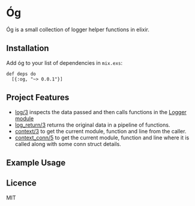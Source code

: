 # Óg
Óg is a small collection of logger helper functions in elixir.


## Installation

Add óg to your list of dependencies in `mix.exs`:
    
    def deps do
      [{:og, "~> 0.0.1"}]


## Project Features 
- [log/3]() inspects the data passed and then calls functions in the [Logger module](https://github.com/elixir-lang/elixir/blob/master/lib/logger/lib/logger.ex) 
- [log_return/3]() returns the original data in a pipeline of functions.
- [context/3]() to get the current module, function and line from the caller.
- [context_conn/5]() to get the current module, function and line where it is called along with some conn struct details. 



## Example Usage



## Licence 

MIT
